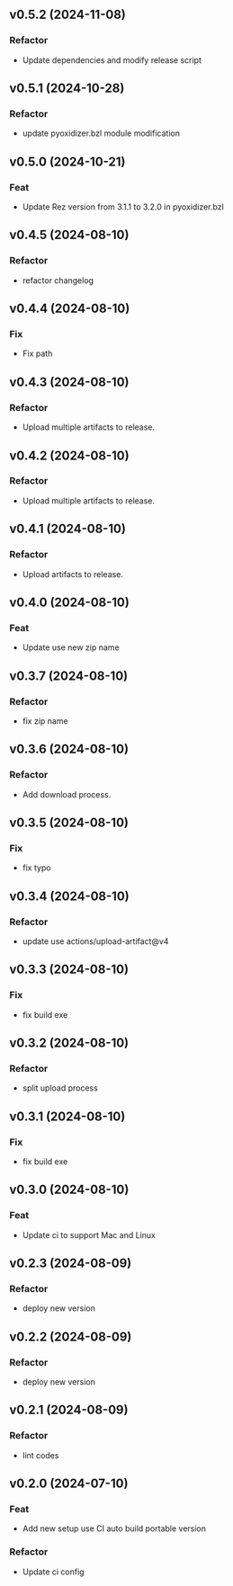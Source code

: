 ## v0.5.2 (2024-11-08)

### Refactor

- Update dependencies and modify release script

## v0.5.1 (2024-10-28)

### Refactor

- update pyoxidizer.bzl module modification

## v0.5.0 (2024-10-21)

### Feat

- Update Rez version from 3.1.1 to 3.2.0 in pyoxidizer.bzl

## v0.4.5 (2024-08-10)

### Refactor

- refactor changelog

## v0.4.4 (2024-08-10)

### Fix

- Fix path

## v0.4.3 (2024-08-10)

### Refactor

- Upload multiple artifacts to release.

## v0.4.2 (2024-08-10)

### Refactor

- Upload multiple artifacts to release.

## v0.4.1 (2024-08-10)

### Refactor

- Upload artifacts to release.

## v0.4.0 (2024-08-10)

### Feat

- Update use new zip name

## v0.3.7 (2024-08-10)

### Refactor

- fix zip name

## v0.3.6 (2024-08-10)

### Refactor

- Add download process.

## v0.3.5 (2024-08-10)

### Fix

- fix typo

## v0.3.4 (2024-08-10)

### Refactor

- update use actions/upload-artifact@v4

## v0.3.3 (2024-08-10)

### Fix

- fix build exe

## v0.3.2 (2024-08-10)

### Refactor

- split upload process

## v0.3.1 (2024-08-10)

### Fix

- fix build exe

## v0.3.0 (2024-08-10)

### Feat

- Update ci to support Mac and Linux

## v0.2.3 (2024-08-09)

### Refactor

- deploy new version

## v0.2.2 (2024-08-09)

### Refactor

- deploy new version

## v0.2.1 (2024-08-09)

### Refactor

- lint codes

## v0.2.0 (2024-07-10)

### Feat

- Add new setup use CI auto build portable version

### Refactor

- Update ci config
